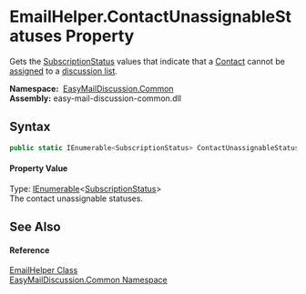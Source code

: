EmailHelper.ContactUnassignableStatuses Property
================================================
Gets the [SubscriptionStatus][1] values that indicate that a [Contact][2] cannot be [assigned][3] to a [discussion list][4].

  **Namespace:**  [EasyMailDiscussion.Common][5]  
  **Assembly:** easy-mail-discussion-common.dll

Syntax
------

```csharp
public static IEnumerable<SubscriptionStatus> ContactUnassignableStatuses { get; }
```

#### Property Value
Type: [IEnumerable][6]&lt;[SubscriptionStatus][1]>  
 The contact unassignable statuses. 

See Also
--------

#### Reference
[EmailHelper Class][7]  
[EasyMailDiscussion.Common Namespace][5]  

[1]: ../../EasyMailDiscussion.Common.Database/SubscriptionStatus/README.md
[2]: ../../EasyMailDiscussion.Common.Database/Contact/README.md
[3]: ../../EasyMailDiscussion.Common.Database/ContactSubscription/README.md
[4]: ../../EasyMailDiscussion.Common.Database/DiscussionList/README.md
[5]: ../README.md
[6]: https://docs.microsoft.com/dotnet/api/system.collections.generic.ienumerable-1
[7]: README.md